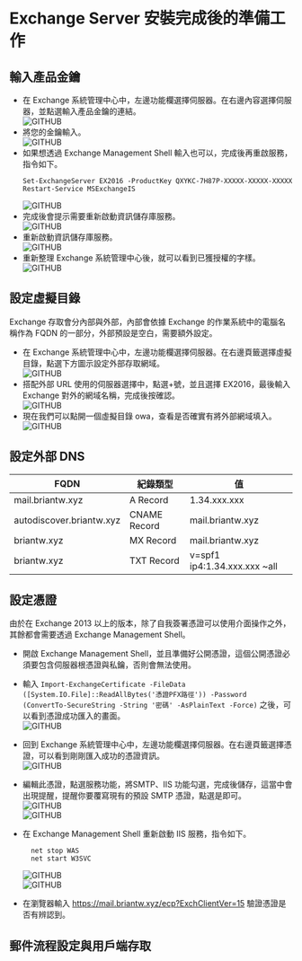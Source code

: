 # Exchange Server 安裝完成後的準備工作

## 輸入產品金鑰

- 在 Exchange 系統管理中心中，左邊功能欄選擇伺服器。在右邊內容選擇伺服器，並點選輸入產品金鑰的連結。<br>
  ![GITHUB](/TaskImages/1.png)<br>
- 將您的金鑰輸入。<br>
  ![GITHUB](/TaskImages/2.png)<br>
- 如果想透過 Exchange Management Shell 輸入也可以，完成後再重啟服務，指令如下。<br>
  ````
  Set-ExchangeServer EX2016 -ProductKey QXYKC-7H87P-XXXXX-XXXXX-XXXXX
  Restart-Service MSExchangeIS
  ````
  ![GITHUB](/TaskImages/2.png)<br>
- 完成後會提示需要重新啟動資訊儲存庫服務。<br>
  ![GITHUB](/TaskImages/3.png)<br>
- 重新啟動資訊儲存庫服務。<br>
  ![GITHUB](/TaskImages/4.png)<br>
- 重新整理 Exchange 系統管理中心後，就可以看到已獲授權的字樣。<br>
  ![GITHUB](/TaskImages/5.png)<br>

## 設定虛擬目錄
Exchange 存取會分內部與外部，內部會依據 Exchange 的作業系統中的電腦名稱作為 FQDN 的一部分，外部預設是空白，需要額外設定。<br>
- 在 Exchange 系統管理中心中，左邊功能欄選擇伺服器。在右邊頁籤選擇虛擬目錄，點選下方圖示設定外部存取網域。<br>
  ![GITHUB](/TaskImages/6.png)<br>
- 搭配外部 URL 使用的伺服器選擇中，點選+號，並且選擇 EX2016，最後輸入 Exchange 對外的網域名稱，完成後按確認。<br>
  ![GITHUB](/TaskImages/7.png)<br>
- 現在我們可以點開一個虛擬目錄 owa，查看是否確實有將外部網域填入。<br>
  ![GITHUB](TaskImages/8.png)<br>
## 設定外部 DNS

| FQDN |  紀錄類型   | 值  |
|  ----  | ----  | ----  |
| mail.briantw.xyz| A Record  | 1.34.xxx.xxx |
| autodiscover.briantw.xyz| CNAME Record  | mail.briantw.xyz |
| briantw.xyz| MX Record  | mail.briantw.xyz |
| briantw.xyz| TXT Record  | v=spf1 ip4:1.34.xxx.xxx ~all |
## 設定憑證
由於在 Exchange 2013 以上的版本，除了自我簽署憑證可以使用介面操作之外，其餘都會需要透過 Exchange Management Shell。<br>
- 開啟 Exchange Management Shell，並且準備好公開憑證，這個公開憑證必須要包含伺服器根憑證與私鑰，否則會無法使用。<br>
- 輸入 `Import-ExchangeCertificate -FileData ([System.IO.File]::ReadAllBytes('憑證PFX路徑')) -Password (ConvertTo-SecureString -String '密碼' -AsPlainText -Force)` 之後，可以看到憑證成功匯入的畫面。<br>
  ![GITHUB](TaskImages/9.png)<br>
- 回到 Exchange 系統管理中心中，左邊功能欄選擇伺服器。在右邊頁籤選擇憑證，可以看到剛剛匯入成功的憑證資訊。<br>
  ![GITHUB](TaskImages/10.png)<br>
- 編輯此憑證，點選服務功能，將SMTP、IIS 功能勾選，完成後儲存，這當中會出現提醒，提醒你要覆寫現有的預設 SMTP 憑證，點選是即可。<br>
   ![GITHUB](TaskImages/10-1.png)<br>
   ![GITHUB](TaskImages/11.png)<br>
- 在 Exchange Management Shell 重新啟動 IIS 服務，指令如下。<br>
  ````
  	net stop WAS
    net start W3SVC
  ````
  ![GITHUB](TaskImages/12.png)<br>
  ![GITHUB](TaskImages/13.png)<br>

- 在瀏覽器輸入 https://mail.briantw.xyz/ecp?ExchClientVer=15 驗證憑證是否有辨認到。<br>


## 郵件流程設定與用戶端存取